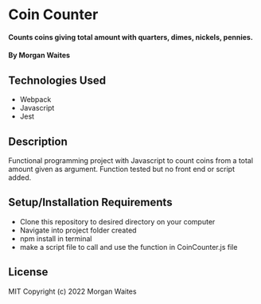# Coin Counter

#### Counts coins giving total amount with quarters, dimes, nickels, pennies.

#### By Morgan Waites

## Technologies Used

* Webpack
* Javascript
* Jest

## Description

Functional programming project with Javascript to count coins from a total amount given as argument. Function tested but no front end or script added.

## Setup/Installation Requirements

* Clone this repository to desired directory on your computer
* Navigate into project folder created
* npm install in terminal
* make a script file to call and use the function in CoinCounter.js file

## License
MIT Copyright (c) 2022 Morgan Waites
